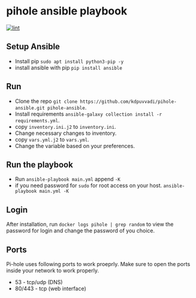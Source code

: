 # pihole ansible playbook

[![lint](https://github.com/kdpuvvadi/pihole-ansible/actions/workflows/ci.yml/badge.svg)](https://github.com/kdpuvvadi/pihole-ansible/actions/workflows/ci.yml)

## Setup Ansible

* Install pip `sudo apt install python3-pip -y`
* install ansible with pip `pip install ansible`

## Run

* Clone the repo  `git clone https://github.com/kdpuvvadi/pihole-ansible.git pihole-ansible`.
* Install requirements `ansible-galaxy collection install -r requirements.yml`.
* copy `inventory.ini.j2` to `inventory.ini`.
* Change necessary changes to inventory.
* copy `vars.yml.j2` to `vars.yml`.
* Change the variable based on your preferences.

## Run the playbook

* Run `ansible-playbook main.yml` append `-K`
* if you need password for `sudo` for root access on your host. `ansible-playbook main.yml -K`

## Login

After installation, run `docker logs pihole | grep random` to view the password for login and change the password of you choice.

## Ports

Pi-hole uses following ports to work proeprly. Make sure to open the ports inside your network to work properly. 

* 53 - tcp/udp (DNS)
* 80/443 - tcp (web interface)
